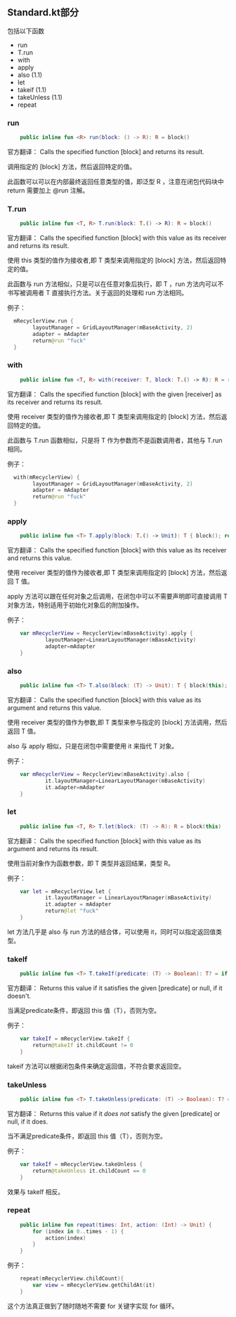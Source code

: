 ## Standard.kt部分 ##

包括以下函数

- run
- T.run
- with
- apply
- also (1.1)
- let
- takeif (1.1)
- takeUnless (1.1)
- repeat

### run ###

```kotlin
	public inline fun <R> run(block: () -> R): R = block()

```

官方翻译：
Calls the specified function [block] and returns its result.

调用指定的 [block] 方法，然后返回特定的值。

此函数可以可以在内部最终返回任意类型的值，即泛型 R ，注意在闭包代码块中 return 需要加上 @run 注解。

### T.run ###

```kotlin
	public inline fun <T, R> T.run(block: T.() -> R): R = block()

```

官方翻译：
Calls the specified function [block] with this value as its receiver and returns its result.

使用 this 类型的值作为接收者,即 T 类型来调用指定的 [block] 方法，然后返回特定的值。

此函数与 run 方法相似，只是可以在任意对象后执行，即 T ，run 方法内可以不书写被调用者 T 直接执行方法。关于返回的处理和 run 方法相同。

例子：
```kotlin
  mRecyclerView.run {
		layoutManager = GridLayoutManager(mBaseActivity, 2)
		adapter = mAdapter
		return@run "fuck"
  }
```

### with ###

```kotlin
	public inline fun <T, R> with(receiver: T, block: T.() -> R): R = receiver.block()

```
官方翻译：
Calls the specified function [block] with the given [receiver] as its receiver and returns its result.

使用 receiver 类型的值作为接收者,即 T 类型来调用指定的 [block] 方法，然后返回特定的值。

此函数与 T.run 函数相似，只是将 T 作为参数而不是函数调用者，其他与 T.run 相同。

例子：
```kotlin
  with(mRecyclerView) {
		layoutManager = GridLayoutManager(mBaseActivity, 2)
		adapter = mAdapter
		return@run "fuck"
  }
```
### apply ###

```kotlin
	public inline fun <T> T.apply(block: T.() -> Unit): T { block(); return this }
```
官方翻译：
Calls the specified function [block] with this value as its receiver and returns this value.

使用 receiver 类型的值作为接收者,即 T 类型来调用指定的 [block] 方法，然后返回 T 值。

apply 方法可以跟在任何对象之后调用，在闭包中可以不需要声明即可直接调用 T 对象方法，特别适用于初始化对象后的附加操作。

例子：
```kotlin
	var mRecyclerView = RecyclerView(mBaseActivity).apply {
			layoutManager=LinearLayoutManager(mBaseActivity)
			adapter=mAdapter
	}
```

### also ###

```kotlin
	public inline fun <T> T.also(block: (T) -> Unit): T { block(this); return this }

```
官方翻译：
Calls the specified function [block] with this value as its argument and returns this value.

使用 receiver 类型的值作为参数,即 T 类型来参与指定的 [block] 方法调用，然后返回 T 值。

also 与 apply 相似，只是在闭包中需要使用 it 来指代 T 对象。

例子：
```kotlin
	var mRecyclerView = RecyclerView(mBaseActivity).also {
			it.layoutManager=LinearLayoutManager(mBaseActivity)
			it.adapter=mAdapter
	}
```

### let ###

```kotlin
	public inline fun <T, R> T.let(block: (T) -> R): R = block(this)

```
官方翻译：
Calls the specified function [block] with this value as its argument and returns its result.

使用当前对象作为函数参数，即 T 类型并返回结果，类型 R。

例子：
```kotlin
	var let = mRecyclerView.let {
			it.layoutManager = LinearLayoutManager(mBaseActivity)
			it.adapter = mAdapter
			return@let "fuck"
	}
```

let 方法几乎是 also 与 run 方法的结合体，可以使用 it，同时可以指定返回值类型。

### takeIf ###

```kotlin
	public inline fun <T> T.takeIf(predicate: (T) -> Boolean): T? = if (predicate(this)) this else null

```
官方翻译：
Returns this value if it satisfies the given [predicate] or null, if it doesn't.

当满足predicate条件，即返回 this 值（T），否则为空。

例子：
```kotlin
	var takeIf = mRecyclerView.takeIf {
		return@takeIf it.childCount != 0
	}
```

takeif 方法可以根据闭包条件来确定返回值，不符合要求返回空。


### takeUnless ###

```kotlin
	public inline fun <T> T.takeUnless(predicate: (T) -> Boolean): T? = if (!predicate(this)) this else null

```
官方翻译：
Returns this value if it _does not_ satisfy the given [predicate] or null, if it does.

当不满足predicate条件，即返回 this 值（T），否则为空。

例子：
```kotlin
	var takeIf = mRecyclerView.takeUnless {
		return@takeUnless it.childCount == 0
	}
```

效果与 takeIf 相反。

### repeat ###
```kotlin
	public inline fun repeat(times: Int, action: (Int) -> Unit) {
	    for (index in 0..times - 1) {
	        action(index)
	    }
	}
```


例子：
```kotlin
	repeat(mRecyclerView.childCount){
		var view = mRecyclerView.getChildAt(it)
	}

```

这个方法真正做到了随时随地不需要 for 关键字实现 for 循环。
